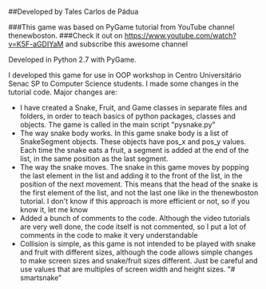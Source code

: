 ##Developed by Tales Carlos de Pádua

###This game was based on PyGame tutorial from YouTube channel thenewboston. 
###Check it out on https://www.youtube.com/watch?v=K5F-aGDIYaM and subscribe this awesome channel

Developed in Python 2.7 with PyGame.

I developed this game for use in OOP workshop in Centro Universitário Senac SP to Computer Science students.
I made some changes in the tutorial code. 
Major changes are:
- I have created a Snake, Fruit, and Game classes in separate files and folders, in order to teach basics of python 
packages, classes and objects. The game is called in the main script "pysnake.py"
- The way snake body works. In this game snake body is a list of SnakeSegment objects. These objects have pos_x and 
pos_y values. Each time the snake eats a fruit, a segment is added at the end of the list, in the same position as the 
last segment.
- The way the snake moves. The snake in this game moves by popping the last element in the list and adding it to the 
front of the list, in the position of the next movement. This means that the head of the snake is the first element of
the list, and not the last one like in the thenewboston tutorial. I don't know if this approach is more efficient or not,
so if you know it, let me know
- Added a bunch of comments to the code. Although the video tutorials are very well done, the code itself is not commented,
so I put a lot of comments in the code to make it very understandable
- Collision is simple, as this game is not intended to be played with snake and fruit with different sizes, although the
code allows simple changes to make screen sizes and snake/fruit sizes different. Just be careful and use values that 
are multiples of screen width and height sizes.
"# smartsnake" 
